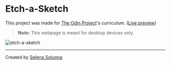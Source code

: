 # Etch-a-Sketch
This project was made for [The Odin Project](https://www.theodinproject.com/lessons/foundations-etch-a-sketch)'s curriculum. ([Live preview](https://ssolunna.github.io/Etch-a-Sketch/))
> **Note:** This webpage is meant for desktop devices only.

![etch-a-sketch](https://user-images.githubusercontent.com/65374099/190460281-e6a2367e-7a67-4e60-81cf-eff6e34c5a6f.gif)
___
Created by [Selena Solunna](http://www.github.com/ssolunna)
